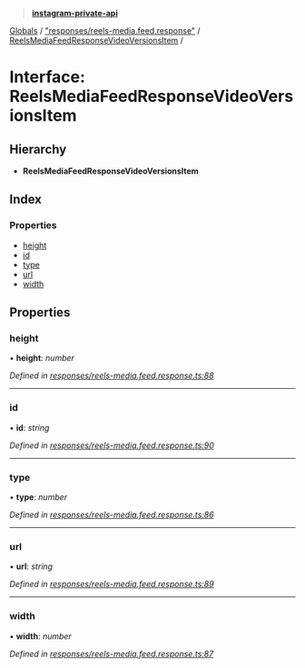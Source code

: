 > **[instagram-private-api](../README.md)**

[Globals](../README.md) / ["responses/reels-media.feed.response"](../modules/_responses_reels_media_feed_response_.md) / [ReelsMediaFeedResponseVideoVersionsItem](_responses_reels_media_feed_response_.reelsmediafeedresponsevideoversionsitem.md) /

# Interface: ReelsMediaFeedResponseVideoVersionsItem

## Hierarchy

- **ReelsMediaFeedResponseVideoVersionsItem**

## Index

### Properties

- [height](_responses_reels_media_feed_response_.reelsmediafeedresponsevideoversionsitem.md#height)
- [id](_responses_reels_media_feed_response_.reelsmediafeedresponsevideoversionsitem.md#id)
- [type](_responses_reels_media_feed_response_.reelsmediafeedresponsevideoversionsitem.md#type)
- [url](_responses_reels_media_feed_response_.reelsmediafeedresponsevideoversionsitem.md#url)
- [width](_responses_reels_media_feed_response_.reelsmediafeedresponsevideoversionsitem.md#width)

## Properties

### height

• **height**: _number_

_Defined in [responses/reels-media.feed.response.ts:88](https://github.com/realinstadude/instagram-private-api/blob/4ae8fec/src/responses/reels-media.feed.response.ts#L88)_

---

### id

• **id**: _string_

_Defined in [responses/reels-media.feed.response.ts:90](https://github.com/realinstadude/instagram-private-api/blob/4ae8fec/src/responses/reels-media.feed.response.ts#L90)_

---

### type

• **type**: _number_

_Defined in [responses/reels-media.feed.response.ts:86](https://github.com/realinstadude/instagram-private-api/blob/4ae8fec/src/responses/reels-media.feed.response.ts#L86)_

---

### url

• **url**: _string_

_Defined in [responses/reels-media.feed.response.ts:89](https://github.com/realinstadude/instagram-private-api/blob/4ae8fec/src/responses/reels-media.feed.response.ts#L89)_

---

### width

• **width**: _number_

_Defined in [responses/reels-media.feed.response.ts:87](https://github.com/realinstadude/instagram-private-api/blob/4ae8fec/src/responses/reels-media.feed.response.ts#L87)_
